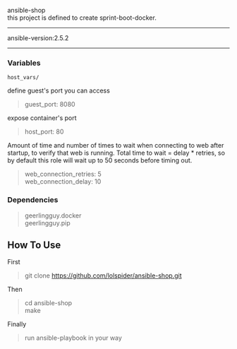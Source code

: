 ansible-shop  
this project is defined to create sprint-boot-docker.
******
ansible-version:2.5.2

******
### Variables  
    host_vars/  

define guest's port you can access  
   >guest_port: 8080  

expose container's port  
   >host_port: 80  

Amount of time and number of times to wait when connecting to web after startup, to verify that web is running. Total time to wait = delay * retries, so by default this role will wait up to 50 seconds before timing out.    
   >web_connection_retries: 5  
   >web_connection_delay: 10  

### Dependencies  
   >geerlingguy.docker  
   >geerlingguy.pip      

## How To Use  
First  
   >git clone https://github.com/lolspider/ansible-shop.git  

Then  
   >cd ansible-shop  
   >make

Finally  
   >run ansible-playbook in your way  
